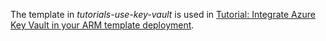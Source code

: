 The template in _tutorials-use-key-vault_ is used in [Tutorial: Integrate Azure Key Vault in your ARM template deployment](https://docs.microsoft.com/azure/azure-resource-manager/templates/template-tutorial-use-key-vault).
